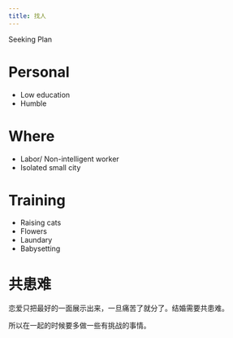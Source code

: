 ```yaml
---
title: 找人
---
```


Seeking Plan

# Personal

- Low education
- Humble

# Where

- Labor/ Non-intelligent worker
- Isolated small city


# Training

- Raising cats
- Flowers
- Laundary
- Babysetting

# 共患难

恋爱只把最好的一面展示出来，一旦痛苦了就分了。结婚需要共患难。

所以在一起的时候要多做一些有挑战的事情。